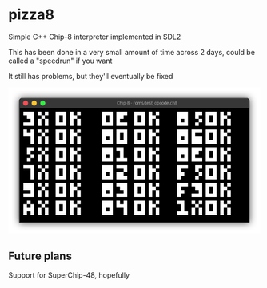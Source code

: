 # pizza8

Simple C++ Chip-8 interpreter implemented in SDL2</br>

This has been done in a very small amount of time across 2 days, could be called a "speedrun" if you want</br>

It still has problems, but they'll eventually be fixed</br>

![Corax89's test passing](opcode.png)

## Future plans

Support for SuperChip-48, hopefully
